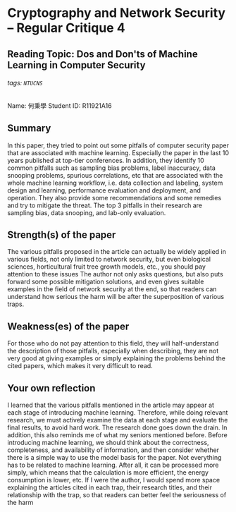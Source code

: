 # Cryptography and Network Security – Regular Critique 4
## Reading Topic: Dos and Don'ts of Machine Learning in Computer Security
###### tags: `NTUCNS`
Name: 何秉學	Student ID: R11921A16

## Summary
In this paper, they tried to point out some pitfalls of computer security paper that are associated with machine learning. Especially the paper in the last 10 years published at top-tier conferences. In addition, they identify 10 common pitfalls such as sampling bias problems, label inaccuracy, data snooping problems, spurious correlations, etc that are associated with the whole machine learning workflow, i.e. data collection and labeling, system design and learning, performance evaluation and deployment, and operation. They also provide some recommendations and some remedies and try to mitigate the threat. The top 3 pitfalls in their research are sampling bias, data snooping, and lab-only evaluation.

## Strength(s) of the paper
The various pitfalls proposed in the article can actually be widely applied in various fields, not only limited to network security, but even biological sciences, horticultural fruit tree growth models, etc., you should pay attention to these issues The author not only asks questions, but also puts forward some possible mitigation solutions, and even gives suitable examples in the field of network security at the end, so that readers can understand how serious the harm will be after the superposition of various traps.


## Weakness(es) of the paper
For those who do not pay attention to this field, they will half-understand the description of those pitfalls, especially when describing, they are not very good at giving examples or simply explaining the problems behind the cited papers, which makes it very difficult to read.

## Your own reflection
 I learned that the various pitfalls mentioned in the article may appear at each stage of introducing machine learning. Therefore, while doing relevant research, we must actively examine the data at each stage and evaluate the final results, to avoid hard work. The research done goes down the drain. In addition, this also reminds me of what my seniors mentioned before. Before introducing machine learning, we should think about the correctness, completeness, and availability of information, and then consider whether there is a simple way to use the model basis for the paper. Not everything has to be related to machine learning. After all, it can be processed more simply, which means that the calculation is more efficient, the energy consumption is lower, etc.
If I were the author, I would spend more space explaining the articles cited in each trap, their research titles, and their relationship with the trap, so that readers can better feel the seriousness of the harm


